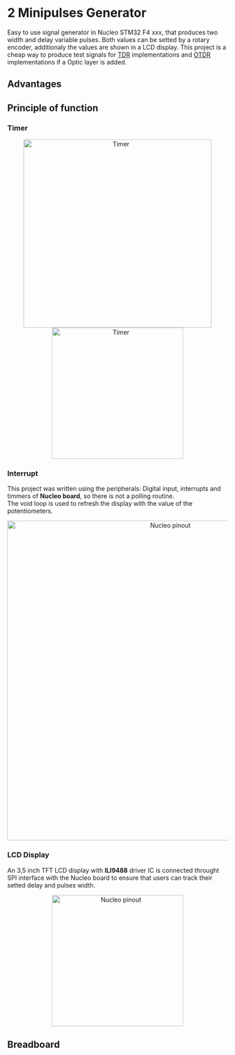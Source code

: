 # 2 Minipulses Generator

Easy to use signal generator in Nucleo STM32 F4 xxx, that produces two width and delay variable pulses. Both values can be setted by a rotary encoder, additionaly the values are shown in a LCD display. 
This project is a cheap way to produce test signals for [TDR](https://en.wikipedia.org/wiki/Time-domain_reflectometer) implementations and [OTDR](https://en.wikipedia.org/wiki/Optical_time-domain_reflectometer)
implementations if a Optic layer is added.

## Advantages 


## Principle of function 

### Timer 

<p align="center">
	<img alt="Timer" width="430" src="https://user-images.githubusercontent.com/22565959/214214673-25162a70-bec2-4fcd-b882-32467db8874a.png">
	<img alt="Timer" width="300" src="">
</p>

### Interrupt

This project was written using the peripherals: Digital input, interrupts and timmers of **Nucleo board**, so there is not a polling routine.  
The void loop is used to refresh  the display with the value of the potentiometers.

<p align="center">
	<img alt="Nucleo pinout" width="730" src="https://user-images.githubusercontent.com/22565959/214214885-94d88550-0c6a-4726-b208-6a7802e5bbbd.png">
</p>

### LCD Display
An 3,5 inch TFT LCD display with **ILI9488** driver IC is connected throught SPI interface with the Nucleo board to ensure that users can track their setted delay and pulses width.
<p align="center">
	<img alt="Nucleo pinout" width="300" src="https://user-images.githubusercontent.com/22565959/214215515-b64c2e0b-1136-4dd1-8ae6-204e58d63ceb.png">
</p>



## Breadboard
